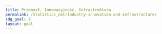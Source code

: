 ```yaml
---
title: Przemysł, Innowacyjność, Infrastruktura
permalink: /statistics_nat/industry-innovation-and-infrastructure/
sdg_goal: 9
layout: goal
---
```


